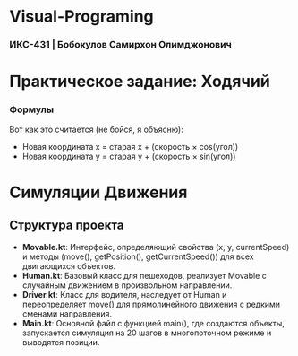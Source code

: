 # Visual-Programing



### ИКС-431 | Бобокулов Самирхон Олимджонович 


# Практическое задание: Ходячий

### Формулы
Вот как это считается (не бойся, я объясню):
- Новая координата x = старая x + (скорость × cos(угол))
- Новая координата y = старая y + (скорость × sin(угол))


# Симуляции Движения

## Структура проекта
- **Movable.kt**: Интерфейс, определяющий свойства (x, y, currentSpeed) и методы (move(), getPosition(), getCurrentSpeed()) для всех двигающихся объектов.
- **Human.kt**: Базовый класс для пешеходов, реализует Movable с случайным движением в произвольном направлении.
- **Driver.kt**: Класс для водителя, наследует от Human и переопределяет move() для прямолинейного движения с редкими сменами направления.
- **Main.kt**: Основной файл с функцией main(), где создаются объекты, запускается симуляция на 20 шагов в многопоточном режиме и выводятся позиции.